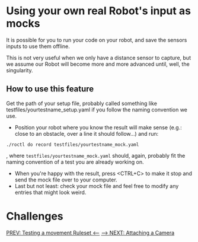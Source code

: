 # Using your own real Robot's input as mocks

It is possible for you to run your code on your robot, and save the sensors inputs to use them offline.

This is not very useful when we only have a distance sensor to capture, but we assume our Robot will become more and more advanced until, well, the singularity.

## How to use this feature
Get the path of your setup file, probably called something like testfiles/yourtestname_setup.yaml if you follow the naming convention we use.
- Position your robot where you know the result will make sense (e.g.: close to an obstacle, over a line it should follow...) and run:
```
./roctl do record testfiles/yourtestname_mock.yaml
```
, where `testfiles/yourtestname_mock.yaml` should, again, probably fit the naming convention of a test you are already working on.
- When you're happy with the result, press <CTRL+C> to make it stop and send the mock file over to your computer.
- Last but not least: check your mock file and feel free to modify any entries that might look weird.

# Challenges

[PREV: Testing a movement Ruleset <--](007_TestingExample.md) [--> NEXT: Attaching a Camera](009_AttachingCamera.md)
